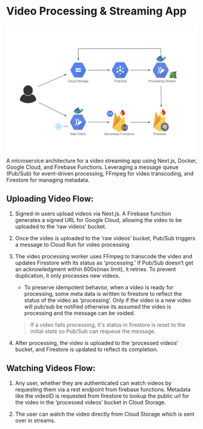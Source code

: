 # Video Processing & Streaming App
![image info](./design.png)
A microservice architecture for a video streaming app using Next.js, Docker, Google Cloud, and Firebase Functions. Leveraging a message queue (Pub/Sub) for event-driven processing, FFmpeg for video transcoding, and Firestore for managing metadata.

## Uploading Video Flow:
1. Signed-in users upload videos via Next.js. A Firebase function generates a signed URL for Google Cloud, allowing the video to be uploaded to the ‘raw videos’ bucket.

2. Once the video is uploaded to the ‘raw videos’ bucket, Pub/Sub triggers a message to Cloud Run for video processing.

3. The video processing worker uses FFmpeg to transcode the video and updates Firestore with its status as 'processing.' If Pub/Sub doesn’t get an acknowledgment within 600s(max limit), it retries. To prevent duplication, it only processes new videos. 
    - To preserve idempotent behavior, when a video is ready for processing, some meta data is written to firestore to reflect the status of the video as ‘processing’. Only if the video is a new video will pub/sub be notified otherwise its assumed the video is processing and the message can be voided.
    > If a video fails processing, it's status in firestore is reset to the initial state so Pub/Sub can requeue the message.

4. After processing, the video is uploaded to the ‘processed videos’ bucket, and Firestore is updated to reflect its completion.

## Watching Videos Flow:
1. Any user, whether they are authenticated can watch videos by requesting them via a rest endpoint from firebase functions. Metadata like the videoID is requested from firestore to lookup the public url for the video in the ‘processed videos’ bucket in Cloud Storage.

2. The user can watch the video directly from Cloud Storage which is sent over in streams.
